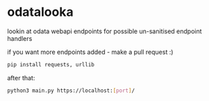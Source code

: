 # odatalooka
lookin at odata webapi endpoints for possible un-sanitised endpoint handlers 

if you want more endpoints added - make a pull request :)


```bash
pip install requests, urllib
```

after that:
```bash
python3 main.py https://localhost:[port]/
```

